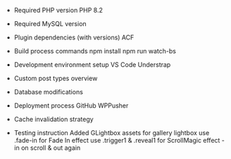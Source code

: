 - Required PHP version
PHP 8.2
- Required MySQL version

- Plugin dependencies (with versions)
ACF

- Build process commands
npm install
npm run watch-bs

- Development environment setup
VS Code
Understrap

- Custom post types overview


- Database modifications

- Deployment process
GitHub
WPPusher

- Cache invalidation strategy

- Testing instruction
Added GLightbox assets for gallery lightbox
use .fade-in for Fade In effect
use .trigger1 & .reveal1 for ScrollMagic effect - in on scroll & out again